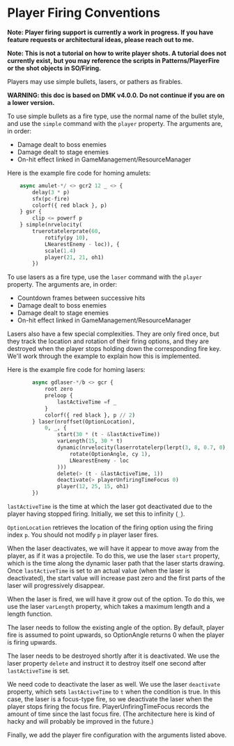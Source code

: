 # Player Firing Conventions

**Note: Player firing support is currently a work in progress. If you have feature requests or architectural ideas, please reach out to me.**

**Note: This is not a tutorial on how to write player shots. A tutorial does not currently exist, but you may reference the scripts in Patterns/PlayerFire or the shot objects in SO/Firing.**

Players may use simple bullets, lasers, or pathers as firables.

**WARNING: this doc is based on DMK v4.0.0. Do not continue if you are on a lower version.**

To use simple bullets as a fire type, use the normal name of the bullet style, and use the `simple` command with the `player` property. The arguments are, in order:

- Damage dealt to boss enemies
- Damage dealt to stage enemies
- On-hit effect linked in GameManagement/ResourceManager

Here is the example fire code for homing amulets:

```python
	async amulet-*/ <> gcr2 12 _ <> { 
		delay(3 * p)
		sfx(pc-fire)
		colorf({ red black }, p)
	} gsr {
		clip <= powerf p
	} simple(nrvelocity(
		truerotatelerprate(60,
			rotify(py 10),
			LNearestEnemy - loc)), { 
			scale(1.4)
			player(21, 21, oh1)
		})
```

To use lasers as a fire type, use the `laser` command with the `player` property. The arguments are, in order:

- Countdown frames between successive hits
- Damage dealt to boss enemies
- Damage dealt to stage enemies
- On-hit effect linked in GameManagement/ResourceManager

Lasers also have a few special complexities. They are only fired once, but they track the location and rotation of their firing options, and they are destroyed when the player stops holding down the corresponding fire key. We'll work through the example to explain how this is implemented.

Here is the example fire code for homing lasers:

```python
		async gdlaser-*/b <> gcr {
			root zero
			preloop { 
				lastActiveTime =f _
			}
			colorf({ red black }, p // 2)
		} laser(nroffset(OptionLocation),
			0, _, {
				start(30 * (t - &lastActiveTime))
				varLength(15, 30 * t)
				dynamic(nrvelocity(laserrotatelerp(lerpt(3, 8, 0.7, 0),
					rotate(OptionAngle, cy 1),
					LNearestEnemy - loc
				)))
				delete(> (t - &lastActiveTime, 1))
				deactivate(> playerUnfiringTimeFocus 0)
				player(12, 25, 15, oh1)
		})
```

`lastActiveTime` is the time at which the laser got deactivated due to the player having stopped firing. Initially, we set this to infinity (`_`).

`OptionLocation` retrieves the location of the firing option using the firing index `p`. You should not modify `p` in player laser fires.

When the laser deactivates, we will have it appear to move away from the player, as if it was a projectile. To do this, we use the laser `start` property, which is the time along the dynamic laser path that the laser starts drawing. Once `lastActiveTime` is set to an actual value (when the laser is deactivated), the start value will increase past zero and the first parts of the laser will progressively disappear.

When the laser is fired, we will have it grow out of the option. To do this, we use the laser `varLength` property, which takes a maximum length and a length function.

The laser needs to follow the existing angle of the option. By default, player fire is assumed to point upwards, so OptionAngle returns 0 when the player is firing upwards. 

The laser needs to be destroyed shortly after it is deactivated. We use the laser property `delete` and instruct it to destroy itself one second after `lastActiveTime` is set.

We need code to deactivate the laser as well. We use the laser `deactivate` property, which sets `lastActiveTime` to `t` when the condition is true. In this case, the laser is a focus-type fire, so we deactivate the laser when the player stops firing the focus fire. PlayerUnfiringTimeFocus records the amount of time since the last focus fire.  (The architecture here is kind of hacky and will probably be improved in the future.)

Finally, we add the player fire configuration with the arguments listed above.

